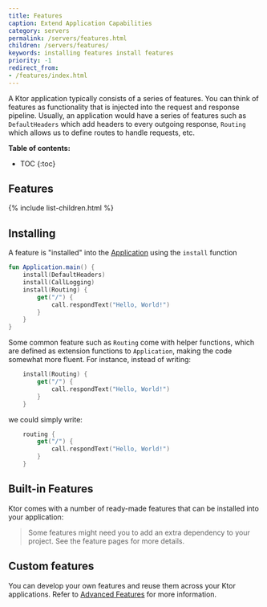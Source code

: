 ```yaml
---
title: Features
caption: Extend Application Capabilities
category: servers
permalink: /servers/features.html
children: /servers/features/
keywords: installing features install features
priority: -1
redirect_from:
- /features/index.html
---
```


A Ktor application typically consists of a series of features. You can think of features as functionality 
that is injected into the request and response pipeline. Usually, an application would have a series of features such as `DefaultHeaders` which add headers to every outgoing
response, `Routing` which allows us to define routes to handle requests, etc.

**Table of contents:**

* TOC
{:toc}

## Features

{% include list-children.html %}

## Installing

A feature is "installed" into the [Application](/application) using the `install` function

```kotlin
fun Application.main() {
    install(DefaultHeaders) 
    install(CallLogging)
    install(Routing) { 
        get("/") { 
            call.respondText("Hello, World!")  
        }
    }
}
```
Some common feature such as `Routing` come with helper functions, which are defined as extension functions to `Application`, making the code
somewhat more fluent. For instance, instead of writing:

```kotlin
    install(Routing) {
        get("/") {
            call.respondText("Hello, World!")
        }
    }
```

we could simply write:

```kotlin
    routing {
        get("/") {
            call.respondText("Hello, World!")
        }
    }
```

## Built-in Features

Ktor comes with a number of ready-made features that can be installed into your application:

> Some features might need you to add an extra dependency to your project. See the feature pages for more details.

## Custom features

You can develop your own features and reuse them across your Ktor applications. 
Refer to [Advanced Features](/advanced/features) for more information.
